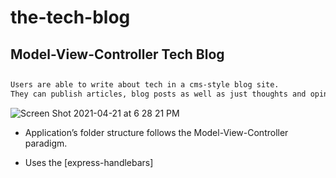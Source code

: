 # the-tech-blog

## Model-View-Controller Tech Blog

##
```md
Users are able to write about tech in a cms-style blog site. 
They can publish articles, blog posts as well as just thoughts and opinions.

```

![Screen Shot 2021-04-21 at 6 28 21 PM](https://user-images.githubusercontent.com/79335372/115634597-8d733600-a2cf-11eb-9adf-305177afd338.png)

* Application’s folder structure follows the Model-View-Controller paradigm.

* Uses the [express-handlebars]